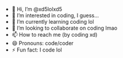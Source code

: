 - 👋 Hi, I’m @xd5lolxd5
- 👀 I’m interested in coding, I guess...
- 🌱 I’m currently learning coding lol
- 💞️ I’m looking to collaborate on coding lmao
- 📫 How to reach me (by coding xd)
- 😄 Pronouns: code/coder
- ⚡ Fun fact: I code lol

<!---
xd5lolxd5/xd5lolxd5 is a ✨ special ✨ repository because its `README.md` (this file) appears on your GitHub profile.
You can click the Preview link to take a look at your changes.
--->
